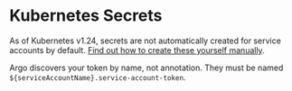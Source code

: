 # Kubernetes Secrets

As of Kubernetes v1.24, secrets are not automatically created for service accounts by default. [Find out how to create these yourself manually](https://kubernetes.io/docs/tasks/configure-pod-container/configure-service-account/#manually-create-a-service-account-api-token).

Argo discovers your token by name, not annotation. They must be named `${serviceAccountName}.service-account-token`.
